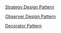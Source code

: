[Strategy Design Pattern](MarkdownFiles/StrategyDesignPattern.md)

[Observer Design Pattern](MarkdownFiles/ObserverDesignPattern.md)

[Decorator Pattern](MarkdownFiles/DecoratorPattern.md)



